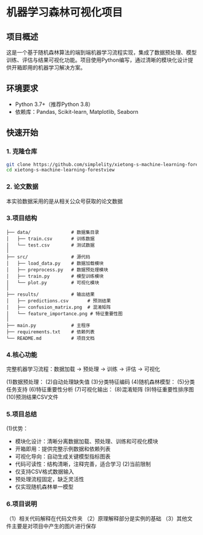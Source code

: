 # 机器学习森林可视化项目

## 项目概述
这是一个基于随机森林算法的端到端机器学习流程实现，集成了数据预处理、模型训练、评估与结果可视化功能。项目使用Python编写，通过清晰的模块化设计提供开箱即用的机器学习解决方案。

## 环境要求
- Python 3.7+（推荐Python 3.8）
- 依赖库：Pandas, Scikit-learn, Matplotlib, Seaborn

## 快速开始

### 1. 克隆仓库

```bash
git clone https://github.com/simplelity/xietong-s-machine-learning-forestview.git
cd xietong-s-machine-learning-forestview
```

### 2. 论文数据

本实验数据采用的是从相关公众号获取的论文数据

### 3.项目结构

```
├── data/               # 数据集目录
│   ├── train.csv       # 训练数据
│   └── test.csv        # 测试数据
│
├── src/                # 源代码
│   ├── load_data.py    # 数据加载模块
│   ├── preprocess.py   # 数据预处理模块
│   ├── train.py        # 模型训练模块
│   └── plot.py         # 可视化模块
│
├── results/            # 输出结果
│   ├── predictions.csv       # 预测结果
│   ├── confusion_matrix.png  # 混淆矩阵
│   └── feature_importance.png # 特征重要性图
│
├── main.py             # 主程序
├── requirements.txt    # 依赖列表
└── README.md           # 项目文档
```

### 4.核心功能

完整机器学习流程：数据加载 → 预处理 → 训练 → 评估 → 可视化

(1)数据预处理：
(2)自动处理缺失值
(3)分类特征编码
(4)随机森林模型：
(5)分类任务支持
(6)特征重要性分析
(7)可视化输出：
(8)混淆矩阵
(9)特征重要性排序图
(10)预测结果CSV文件

### 5.项目总结

(1)优势：
- 模块化设计：清晰分离数据加载、预处理、训练和可视化模块
- 开箱即用：提供完整示例数据和依赖列表
- 可视化导向：自动生成关键模型指标图表
- 代码可读性：结构清晰，注释完善，适合学习
(2)当前限制
- 仅支持CSV格式数据输入
- 预处理流程固定，缺乏灵活性
- 仅实现随机森林单一模型

### 6.项目说明

（1）相关代码解释在代码文件夹
（2）原理解释部分是实例的基础
（3）其他文件主要是对项目中产生的图片进行保存
